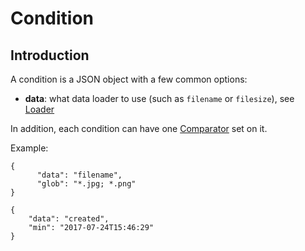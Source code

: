 # Condition

## Introduction

A condition is a JSON object with a few common options:

* **data**: what data loader to use (such as `filename` or `filesize`), see [Loader](loader.md)

In addition, each condition can have one [Comparator](comparator.md) set on it.

Example:
```json5
{
      "data": "filename",
      "glob": "*.jpg; *.png"
}
```
```json5
{
    "data": "created",
    "min": "2017-07-24T15:46:29"
}
```

